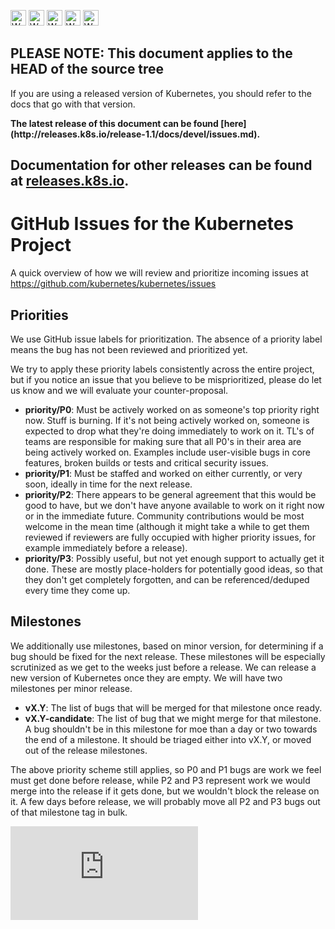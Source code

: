 <!-- BEGIN MUNGE: UNVERSIONED_WARNING -->

<!-- BEGIN STRIP_FOR_RELEASE -->

<img src="http://kubernetes.io/img/warning.png" alt="WARNING"
     width="25" height="25">
<img src="http://kubernetes.io/img/warning.png" alt="WARNING"
     width="25" height="25">
<img src="http://kubernetes.io/img/warning.png" alt="WARNING"
     width="25" height="25">
<img src="http://kubernetes.io/img/warning.png" alt="WARNING"
     width="25" height="25">
<img src="http://kubernetes.io/img/warning.png" alt="WARNING"
     width="25" height="25">

<h2>PLEASE NOTE: This document applies to the HEAD of the source tree</h2>

If you are using a released version of Kubernetes, you should
refer to the docs that go with that version.

<!-- TAG RELEASE_LINK, added by the munger automatically -->
<strong>
The latest release of this document can be found
[here](http://releases.k8s.io/release-1.1/docs/devel/issues.md).

Documentation for other releases can be found at
[releases.k8s.io](http://releases.k8s.io).
</strong>
--

<!-- END STRIP_FOR_RELEASE -->

<!-- END MUNGE: UNVERSIONED_WARNING -->
GitHub Issues for the Kubernetes Project
========================================

A quick overview of how we will review and prioritize incoming issues at https://github.com/kubernetes/kubernetes/issues

Priorities
----------

We use GitHub issue labels for prioritization.  The absence of a
priority label means the bug has not been reviewed and prioritized
yet.

We try to apply these priority labels consistently across the entire project, but if you notice an issue that you believe to be misprioritized, please do let us know and we will evaluate your counter-proposal.

- **priority/P0**: Must be actively worked on as someone's top priority right now. Stuff is burning. If it's not being actively worked on, someone is expected to drop what they're doing immediately to work on it. TL's of teams are responsible for making sure that all P0's in their area are being actively worked on.  Examples include user-visible bugs in core features, broken builds or tests and critical security issues.
- **priority/P1**: Must be staffed and worked on either currently, or very soon, ideally in time for the next release.
- **priority/P2**: There appears to be general agreement that this would be good to have, but we don't have anyone available to work on it right now or in the immediate future. Community contributions would be most welcome in the mean time (although it might take a while to get them reviewed if reviewers are fully occupied with higher priority issues, for example immediately before a release).
- **priority/P3**: Possibly useful, but not yet enough support to actually get it done. These are mostly place-holders for potentially good ideas, so that they don't get completely forgotten, and can be referenced/deduped every time they come up.

Milestones
----------

We additionally use milestones, based on minor version, for determining if a bug should be fixed for the next release. These milestones will be especially scrutinized as we get to the weeks just before a release. We can release a new version of Kubernetes once they are empty. We will have two milestones per minor release.

- **vX.Y**: The list of bugs that will be merged for that milestone once ready.
- **vX.Y-candidate**: The list of bug that we might merge for that milestone.  A bug shouldn't be in this milestone for moe than a day or two towards the end of a milestone.  It should be triaged either into vX.Y, or moved out of the release milestones.

The above priority scheme still applies, so P0 and P1 bugs are work we feel must get done before release, while P2 and P3 represent work we would merge into the release if it gets done, but we wouldn't block the release on it. A few days before release, we will probably move all P2 and P3 bugs out of that milestone tag in bulk.

<!-- BEGIN MUNGE: GENERATED_ANALYTICS -->
[![Analytics](https://kubernetes-site.appspot.com/UA-36037335-10/GitHub/docs/devel/issues.md?pixel)]()
<!-- END MUNGE: GENERATED_ANALYTICS -->
